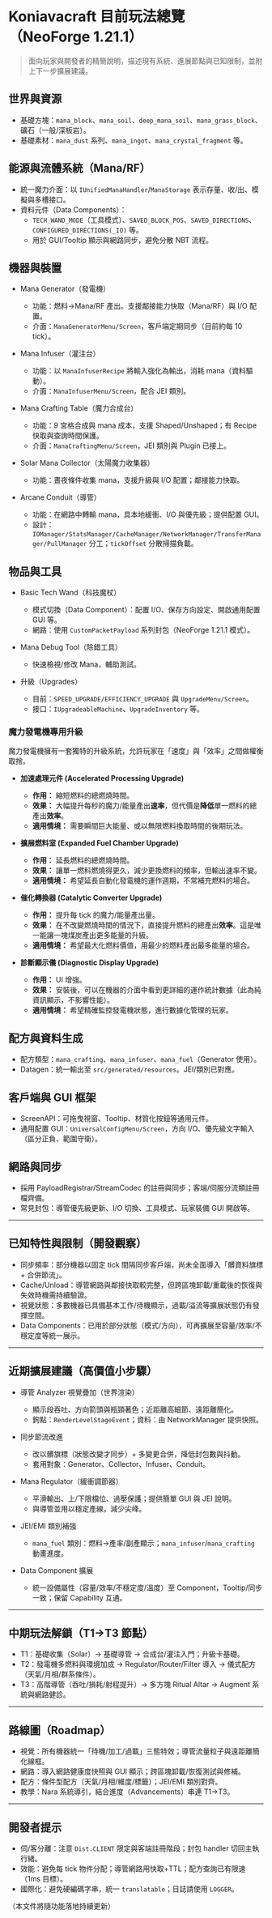 # Koniavacraft 目前玩法總覽（NeoForge 1.21.1）

> 面向玩家與開發者的精簡說明，描述現有系統、進展節點與已知限制，並附上下一步擴展建議。

## 世界與資源
- 基礎方塊：`mana_block`、`mana_soil`、`deep_mana_soil`、`mana_grass_block`、礦石（一般/深板岩）。
- 基礎素材：`mana_dust` 系列、`mana_ingot`、`mana_crystal_fragment` 等。

## 能源與流體系統（Mana/RF）
- 統一魔力介面：以 `IUnifiedManaHandler`/`ManaStorage` 表示存量、收/出、模擬與多槽接口。
- 資料元件（Data Components）：
  - `TECH_WAND_MODE`（工具模式）、`SAVED_BLOCK_POS`、`SAVED_DIRECTIONS`、`CONFIGURED_DIRECTIONS(_IO)` 等。
  - 用於 GUI/Tooltip 顯示與網路同步，避免分散 NBT 流程。

## 機器與裝置
- Mana Generator（發電機）
  - 功能：燃料→Mana/RF 產出。支援鄰接能力快取（Mana/RF）與 I/O 配置。
  - 介面：`ManaGeneratorMenu/Screen`，客戶端定期同步（目前約每 10 tick）。

- Mana Infuser（灌注台）
  - 功能：以 `ManaInfuserRecipe` 將輸入強化為輸出，消耗 mana（資料驅動）。
  - 介面：`ManaInfuserMenu/Screen`，配合 JEI 類別。

- Mana Crafting Table（魔力合成台）
  - 功能：9 宮格合成與 mana 成本，支援 Shaped/Unshaped；有 Recipe 快取與查詢時間保護。
  - 介面：`ManaCraftingMenu/Screen`，JEI 類別與 Plugin 已接上。

- Solar Mana Collector（太陽魔力收集器）
  - 功能：晝夜條件收集 mana，支援升級與 I/O 配置；鄰接能力快取。

- Arcane Conduit（導管）
  - 功能：在網路中轉輸 mana，具本地緩衝、I/O 與優先級；提供配置 GUI。
  - 設計：`IOManager/StatsManager/CacheManager/NetworkManager/TransferManager/PullManager` 分工；`tickOffset` 分散掃描負載。

## 物品與工具
- Basic Tech Wand（科技魔杖）
  - 模式切換（Data Component）：配置 I/O、保存方向設定、開啟通用配置 GUI 等。
  - 網路：使用 `CustomPacketPayload` 系列封包（NeoForge 1.21.1 模式）。

- Mana Debug Tool（除錯工具）
  - 快速檢視/修改 Mana，輔助測試。

- 升級（Upgrades）
  - 目前：`SPEED_UPGRADE/EFFICIENCY_UPGRADE` 與 `UpgradeMenu/Screen`。
  - 接口：`IUpgradeableMachine`、`UpgradeInventory` 等。

### 魔力發電機專用升級
魔力發電機擁有一套獨特的升級系統，允許玩家在「速度」與「效率」之間做權衡取捨。
- **加速處理元件 (Accelerated Processing Upgrade)**
  - **作用：** 縮短燃料的總燃燒時間。
  - **效果：** 大幅提升每秒的魔力/能量產出**速率**，但代價是**降低**單一燃料的總產出**效率**。
  - **適用情境：** 需要瞬間巨大能量、或以無限燃料換取時間的後期玩法。

- **擴展燃料室 (Expanded Fuel Chamber Upgrade)**
  - **作用：** 延長燃料的總燃燒時間。
  - **效果：** 讓單一燃料燃燒得更久，減少更換燃料的頻率，但輸出速率不變。
  - **適用情境：** 希望延長自動化發電機的運作週期，不常補充燃料的場合。

- **催化轉換器 (Catalytic Converter Upgrade)**
  - **作用：** 提升每 tick 的魔力/能量產出量。
  - **效果：** 在不改變燃燒時間的情況下，直接提升燃料的總產出**效率**。這是唯一能讓一塊煤炭產出更多能量的升級。
  - **適用情境：** 希望最大化燃料價值，用最少的燃料產出最多能量的場合。

- **診斷顯示儀 (Diagnostic Display Upgrade)**
  - **作用：** UI 增強。
  - **效果：** 安裝後，可以在機器的介面中看到更詳細的運作統計數據（此為純資訊顯示，不影響性能）。
  - **適用情境：** 希望精確監控發電機狀態，進行數據化管理的玩家。

## 配方與資料生成
- 配方類型：`mana_crafting`、`mana_infuser`、`mana_fuel`（Generator 使用）。
- Datagen：統一輸出至 `src/generated/resources`。JEI/類別已對應。

## 客戶端與 GUI 框架
- ScreenAPI：可拖曳視窗、Tooltip、材質化按鈕等通用元件。
- 通用配置 GUI：`UniversalConfigMenu/Screen`，方向 I/O、優先級文字輸入（區分正負、範圍守衛）。

## 網路與同步
- 採用 PayloadRegistrar/StreamCodec 的註冊與同步；客端/伺服分流類註冊檔齊備。
- 常見封包：導管優先級更新、I/O 切換、工具模式、玩家裝備 GUI 開啟等。

---

## 已知特性與限制（開發觀察）
- 同步頻率：部分機器以固定 tick 間隔同步客戶端，尚未全面導入「髒資料旗標 + 合併節流」。
- Cache/Unload：導管網路與鄰接快取較完整，但跨區塊卸載/重載後的恢復與失效時機需持續驗證。
- 視覺狀態：多數機器已具備基本工作/待機顯示，過載/溢流等擴展狀態仍有發揮空間。
- Data Components：已用於部分狀態（模式/方向），可再擴展至容量/效率/不穩定度等統一展示。

---

## 近期擴展建議（高價值小步驟）
- 導管 Analyzer 視覺疊加（世界渲染）
  - 顯示段吞吐、方向箭頭與瓶頸著色；近距離高細節、遠距離簡化。
  - 鉤點：`RenderLevelStageEvent`；資料：由 NetworkManager 提供快照。

- 同步節流改進
  - 改以髒旗標（狀態改變才同步）+ 多變更合併，降低封包數與抖動。
  - 套用對象：Generator、Collector、Infuser、Conduit。

- Mana Regulator（緩衝調節器）
  - 平滑輸出、上/下限檔位、過壓保護；提供簡單 GUI 與 JEI 說明。
  - 與導管並用以穩定產線，減少尖峰。

- JEI/EMI 類別補強
  - `mana_fuel` 類別：燃料→產率/副產顯示；`mana_infuser`/`mana_crafting` 動畫進度。

- Data Component 擴展
  - 統一設備屬性（容量/效率/不穩定度/溫度）至 Component，Tooltip/同步一致；保留 Capability 互通。

---

## 中期玩法解鎖（T1→T3 節點）
- T1：基礎收集（Solar）→ 基礎導管 → 合成台/灌注入門；升級卡基礎。
- T2：發電機多燃料與環境加成 → Regulator/Router/Filter 導入 → 儀式配方（天氣/月相/群系條件）。
- T3：高階導管（吞吐/損耗/射程提升）→ 多方塊 Ritual Altar → Augment 系統與網路健診。

---

## 路線圖（Roadmap）
- 視覺：所有機器統一「待機/加工/過載」三態特效；導管流量粒子與遠距離簡化線框。
- 網路：導入網路健康度快照與 GUI 顯示；跨區塊卸載/恢復測試與修補。
- 配方：條件型配方（天氣/月相/維度/標籤）；JEI/EMI 類別對齊。
- 教學：Nara 系統導引，結合進度（Advancements）串連 T1→T3。

---

## 開發者提示
- 伺/客分離：注意 `Dist.CLIENT` 限定與客端註冊階段；封包 handler 切回主執行緒。
- 效能：避免每 tick 物件分配；導管網路用快取+TTL；配方查詢已有限速（1ms 目標）。
- 國際化：避免硬編碼字串，統一 `translatable`；日誌請使用 `LOGGER`。

（本文件將隨功能落地持續更新）